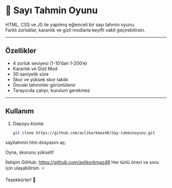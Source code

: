 # 🎯 Sayı Tahmin Oyunu

HTML, CSS ve JS ile yapılmış eğlenceli bir sayı tahmin oyunu.  
Farklı zorluklar, karanlık ve gizli modlarla keyifli vakit geçirebilirsin.

---

## Özellikler

- 4 zorluk seviyesi (1-10’dan 1-200’e)  
- Karanlık ve Gizli Mod  
- 30 saniyelik süre  
- Skor ve yüksek skor takibi  
- Önceki tahminler görüntülenir  
- Tarayıcıda çalışır, kurulum gerekmez

---

## Kullanım

1. Depoyu klonla:  
   ```bash
   git clone https://github.com/aslikorkmaz48/Say-tahminoyunu.git
sayitahmin.htm dosyasını aç.

Oyna, skorunu yükselt!

İletişim
GitHub: https://github.com/aslikorkmaz48
Her türlü öneri ve soru için ulaşabilirsin. ⭐

Teşekkürler! 🎉
